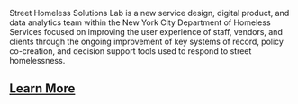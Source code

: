 Street Homeless Solutions Lab is a new service design, digital product, and data analytics team within the New York City Department of Homeless Services focused on improving the user experience of staff, vendors, and clients through the ongoing improvement of key systems of record, policy co-creation, and decision support tools used to respond to street homelessness.

## [Learn More](/about.md)
